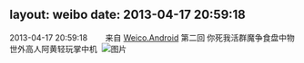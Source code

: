 layout: weibo
date: 2013-04-17 20:59:18
---
2013-04-17 20:59:18  &nbsp;&nbsp;&nbsp;&nbsp;&nbsp;&nbsp; 来自 <a href="http://app.weibo.com/t/feed/l4RWD" rel="nofollow">Weico.Android</a>
第二回 你死我活群魔争食盘中物 世外高人阿黄轻玩掌中机 ​​​
![图片](https://ww3.sinaimg.cn/large/6d2a6003jw1e3swrv6t8jj.jpg)

